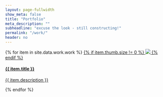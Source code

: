 ```yaml
---
layout: page-fullwidth
show_meta: false
title: "Portfolio"
meta_description: ""
subheadline: "excuse the look - still constructing!"
permalink: "/work/"
header: no
---
```

<!-- this pulls in projects from _data/work.json -->
 <div class="grid">
  <!-- width of .grid-sizer used for columnWidth -->
   <div class="grid-sizer"></div>
   <div class="grid-item"></div>
   <div class="grid-item grid-item--width2"></div>
    {% for item in site.data.work.work %}
        <a href="{{ site.url }}{{ site.baseurl }}/work/{{item.title | slugify}}.html">
 {% if item.thumb.size != 0  %}      
 <img class="item-img" src="{{ site.url }}{{ site.baseurl }}/images/{{item.thumb}}">
 {% endif %}
            <div class="item-meta">
          <h4 class="item-title">{{ item.title }}</h4>
          <p class="item-description">{{ item.description }}</p>
          </div>
     </a> 
  {% endfor %}
 </div>
